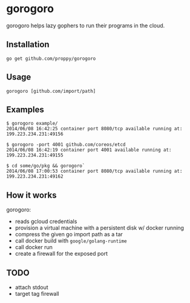 gorogoro
========

gorogoro helps lazy gophers to run their programs in the cloud.

## Installation

```
go get github.com/proppy/gorogoro
```

## Usage

```
gorogoro [github.com/import/path]
```

## Examples

```
$ gorogoro example/
2014/06/08 16:42:25 container port 8080/tcp available running at: 199.223.234.231:49156
```

```
$ gorogoro -port 4001 github.com/coreos/etcd
2014/06/08 16:42:19 container port 4001 available running at: 199.223.234.231:49155
```

```
$ cd some/go/pkg && gorogoro`
2014/06/08 17:00:53 container port 8080/tcp available running at: 199.223.234.231:49162
```

## How it works

gorogoro:
- reads gcloud credentials
- provision a virtual machine with a persistent disk w/ docker running
- compress the given go import path as a tar
- call docker build with `google/golang-runtime`
- call docker run
- create a firewall for the exposed port

## TODO

- attach stdout
- target tag firewall
